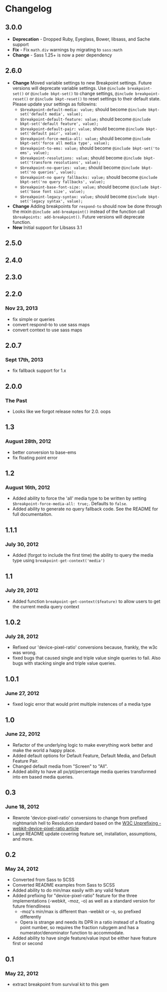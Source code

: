 # Changelog

## 3.0.0
* **Deprecation** - Dropped Ruby, Eyeglass, Bower, libsass, and Sache support
* **Fix** - Fix `math.div` warnings by migrating to `sass:math`
* **Change** - Sass 1.25+ is now a peer dependency

## 2.6.0
* **Change** Moved variable settings to new Breakpoint settings. Future versions will deprecate variable settings. Use `@include breakpoint-set()` or `@include bkpt-set()` to change settings, `@include breakpoint-reset()` or `@include bkpt-reset()` to reset settings to their default state. Please update your settings as followins:
  * `$breakpoint-default-media: value;` should become `@include bkpt-set('default media', value);`
  * `$breakpoint-default-feature: value;` should become `@include bkpt-set('default feature', value);`
  * `$breakpoint-default-pair: value;` should become `@include bkpt-set('default pair', value);`
  * `$breakpoint-force-media-all: value;` should become `@include bkpt-set('force all media type', value);`
  * `$breakpoint-to-ems: value;` should become `@include bkpt-set('to ems', value);`
  * `$breakpoint-resolutions: value;` should become `@include bkpt-set('transform resolutions', value);`
  * `$breakpoint-no-queries: value;` should become `@include bkpt-set('no queries', value);`
  * `$breakpoint-no query fallbacks: value;` should become `@include bkpt-set('no query fallbacks', value);`
  * `$breakpoint-base-font-size: value;` should become `@include bkpt-set('base font size', value);`
  * `$breakpoint-legacy-syntax: value;` should become `@include bkpt-set('legacy syntax', value);`
* **Change** Adding breakpoints for `respond-to` should now be done through the mixin `@include add-breakpoint()` instead of the function call `$breakpoints: add-breakpoint()`. Future versions will deprecate function.
* **New** Initial support for Libsass 3.1

## 2.5.0

## 2.4.0

## 2.3.0

## 2.2.0
### Nov 23, 2013
* fix simple or queries
* convert respond-to to use sass maps
* convert context to use sass maps

## 2.0.7
### Sept 17th, 2013
* fix fallback support for 1.x

## 2.0.0
### The Past
* Looks like we forgot release notes for 2.0. oops

## 1.3
### August 28th, 2012
* better conversion to base-ems
* fix floating point error

## 1.2
### August 16th, 2012
* Added ability to force the 'all' media type to be written by setting `$breakpoint-force-media-all: true;`. Defaults to `false`.
* Added ability to generate no query fallback code. See the README for full documentaiton.

## 1.1.1
### July 30, 2012
* Added (forgot to include the first time) the ability to query the media type using `breakpoint-get-context('media')`


## 1.1
### July 29, 2012
* Added function `breakpoint-get-context($feature)` to allow users to get the current media query context

## 1.0.2
### July 28, 2012
* Refixed our 'device-pixel-ratio' conversions because, frankly, the w3c was wrong.
* fixed bugs that caused single and triple value single queries to fail. Also bugs with stacking single and triple value queries.

## 1.0.1
### June 27, 2012
* fixed logic error that would print multiple instences of a media type

## 1.0
### June 22, 2012
* Refactor of the underlying logic to make everything work better and make the world a happy place.
* Added default options for Default Feature, Default Media, and Default Feature Pair.
* Changed default media from "Screen" to "All".
* Added ability to have all px/pt/percentage media queries transformed into em based media queries.

## 0.3
### June 18, 2012
* Rewrote 'device-pixel-ratio' conversions to change from prefixed nightmarish hell to Resolution standard based on the [W3C Unprefixing -webkit-device-pixel-ratio article](http://www.w3.org/blog/CSS/2012/06/14/unprefix-webkit-device-pixel-ratio/)
* Large README update covering feature set, installation, assumptions, and more.

## 0.2
### May 24, 2012
* Converted from Sass to SCSS
* Converted README examples from Sass to SCSS
* Added ability to do min/max easily with any valid feature
* Added prefixing for "device-pixel-ratio" feature for the three implementations (-webkit, -moz, -o) as well as a standard version for future friendliness
  * -moz's min/max is different than -webkit or -o, so prefixed differently
  * Opera is strange and needs its DPR in a ratio instead of a floating point number, so requires the fraction rubygem and has a numerator/denominator function to accommodate.
* Added ability to have single feature/value input be either have feature first or second

## 0.1
### May 22, 2012
* extract breakpoint from survival kit to this gem
